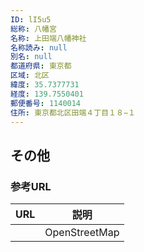 ```yaml
---
ID: lI5u5
総称: 八幡宮
名称: 上田端八幡神社
名称読み: null
別名: null
都道府県: 東京都
区域: 北区
緯度: 35.7377731
経度: 139.7550401
郵便番号: 1140014
住所: 東京都北区田端４丁目１８−１
---
```


## その他

### 参考URL

| URL | 説明          |
| --- | ------------- |
|     | OpenStreetMap |
